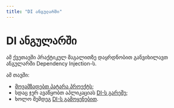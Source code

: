 ```yaml
---
title: "DI ანგულარში"
---
```


# DI ანგულარში

ამ ქვეთავში პრაქტიკულ მაგალითზე დაყრდნობით განვიხილავთ
ანგულარში Dependency Injection-ს.

ამ თავში:

- [მოვამზადებთ პატარა პროექტს](./initial-setup.html);
- სდაც ჯერ ავაწყობთ აპლიკაციას [DI-ს გარეშე](./without-di.html);
- ხოლო შემდეგ [DI-ს გამოყენებით](./with-di.html).
